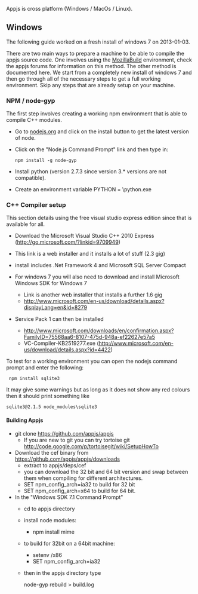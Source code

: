 Appjs is cross platform (Windows / MacOs / Linux). 

## Windows

The following guide worked on a fresh install of windows 7 on 2013-01-03.

There are two main ways to prepare a machine to be able to compile the appjs source code. One involves using the [MozillaBuild](https://wiki.mozilla.org/MozillaBuild) environment, check the appjs forums for information on this method. The other method is documented here. We start from a completely new install of windows 7 and then go through all of the necessary steps to get a full working environment. Skip any steps that are already setup on your machine.

### NPM / node-gyp
The first step involves creating a working npm environment that is able to compile C++ modules.
* Go to [nodejs.org](http://nodejs.org/) and click on the install button to get the latest version of node.
* Click on the "Node.js Command Prompt" link and then type in:

      npm install -g node-gyp 
* Install python (version 2.7.3 since version 3.* versions are not compatible).
* Create an environment variable PYTHON = <install directory>\python.exe

### C++ Compiler setup
This section details using the free visual studio express edition since that is available for all. 

* Download the Microsoft Visual Studio C++ 2010 Express (http://go.microsoft.com/?linkid=9709949)
 * This link is a web installer and it installs a lot of stuff (2.3 gig)
 * install includes .Net Framework 4 and Microsoft SQL Server Compact

* For windows 7 you will also need to download and install Microsoft Windows SDK for Windows 7
  * Link is another web installer that installs a further 1.6 gig
  * http://www.microsoft.com/en-us/download/details.aspx?displayLang=en&id=8279

* Service Pack 1 can then be installed
  * http://www.microsoft.com/downloads/en/confirmation.aspx?FamilyID=75568aa6-8107-475d-948a-ef22627e57a5
  * VC-Compiler-KB2519277.exe (http://www.microsoft.com/en-us/download/details.aspx?id=4422)

To test for a working environment you can open the nodejs command prompt and enter the following:

     npm install sqlite3

It may give some warnings but as long as it does not show any red colours then it should print something like
    
	sqlite3@2.1.5 node_modules\sqlite3
	
#### Building Appjs

* git clone https://github.com/appjs/appjs
  * If you are new to git you can try tortoise git http://code.google.com/p/tortoisegit/wiki/SetupHowTo
* Download the cef binary from https://github.com/appjs/appjs/downloads
  * extract to appjs/deps/cef
  * you can download the 32 bit and 64 bit version and swap between them when compiling for different architectures.
  * SET npm_config_arch=ia32 to build for 32 bit
  * SET npm_config_arch=x64 to build for 64 bit.
* In the "Windows SDK 7.1 Command Prompt"
  * cd to appjs directory
  * install node modules:
      * npm install mime
  * to build for 32bit on a 64bit machine:
      * setenv /x86
	  * SET npm_config_arch=ia32
  * then in the appjs directory type
      
	  node-gyp rebuild > build.log
